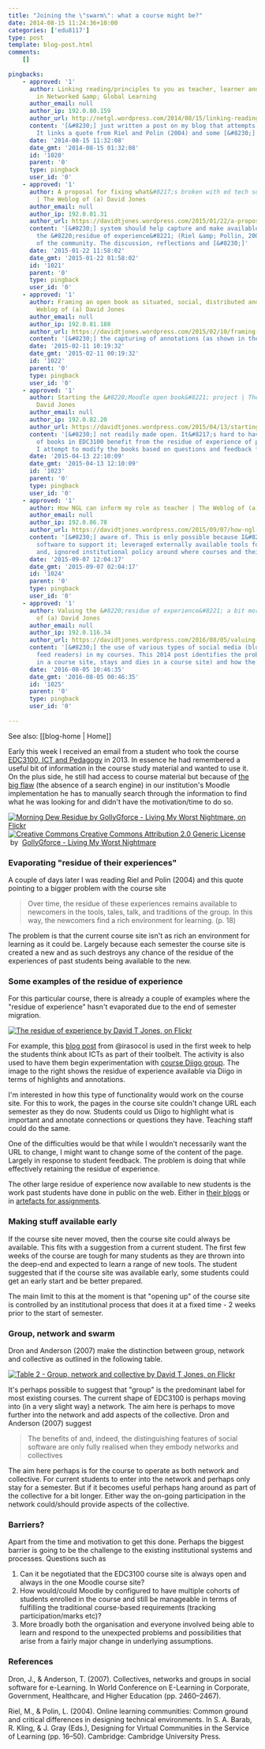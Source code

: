 ```yaml
---
title: "Joining the \"swarm\": what a course might be?"
date: 2014-08-15 11:24:36+10:00
categories: ['edu8117']
type: post
template: blog-post.html
comments:
    []
    
pingbacks:
    - approved: '1'
      author: Linking reading/principles to you as teacher, learner and student | An experiment
        in Networked &amp; Global Learning
      author_email: null
      author_ip: 192.0.80.159
      author_url: http://netgl.wordpress.com/2014/08/15/linking-readingprinciples-to-you-as-teacher-learner-and-student/
      content: '[&#8230;] just written a post on my blog that attempts to illustrate this.
        It links a quote from Riel and Polin (2004) and some [&#8230;]'
      date: '2014-08-15 11:32:08'
      date_gmt: '2014-08-15 01:32:08'
      id: '1020'
      parent: '0'
      type: pingback
      user_id: '0'
    - approved: '1'
      author: A proposal for fixing what&#8217;s broken with ed tech support in some universities
        | The Weblog of (a) David Jones
      author_email: null
      author_ip: 192.0.81.31
      author_url: https://davidtjones.wordpress.com/2015/01/22/a-proposal-for-fixing-whats-broken-with-ed-tech-support-in-some-universities/
      content: '[&#8230;] system should help capture and make available for on-going use
        the &#8220;residue of experience&#8221; (Riel &amp; Pollin, 2004) of other members
        of the community. The discussion, reflections and [&#8230;]'
      date: '2015-01-22 11:58:02'
      date_gmt: '2015-01-22 01:58:02'
      id: '1021'
      parent: '0'
      type: pingback
      user_id: '0'
    - approved: '1'
      author: Framing an open book as situated, social, distributed and protean | The
        Weblog of (a) David Jones
      author_email: null
      author_ip: 192.0.81.188
      author_url: https://davidtjones.wordpress.com/2015/02/10/framing-an-open-book-as-situated-social-distributed-and-protean/
      content: '[&#8230;] the capturing of annotations (as shown in the blog post [&#8230;]'
      date: '2015-02-11 10:19:32'
      date_gmt: '2015-02-11 00:19:32'
      id: '1022'
      parent: '0'
      type: pingback
      user_id: '0'
    - approved: '1'
      author: Starting the &#8220;Moodle open book&#8221; project | The Weblog of (a)
        David Jones
      author_email: null
      author_ip: 192.0.82.20
      author_url: https://davidtjones.wordpress.com/2015/04/13/starting-the-moodle-open-book-project/
      content: '[&#8230;] not readily made open. It&#8217;s hard to have the collection
        of books in EDC3100 benefit from the residue of experience of past students. Currently,
        I attempt to modify the books based on questions and feedback from [&#8230;]'
      date: '2015-04-13 22:10:09'
      date_gmt: '2015-04-13 12:10:09'
      id: '1023'
      parent: '0'
      type: pingback
      user_id: '0'
    - approved: '1'
      author: How NGL can inform my role as teacher | The Weblog of (a) David Jones
      author_email: null
      author_ip: 192.0.86.78
      author_url: https://davidtjones.wordpress.com/2015/09/07/how-ngl-can-inform-my-role-as-teacher/
      content: '[&#8230;] aware of. This is only possible because I&#8217;ve developed
        software to support it; leveraged externally available tools for student learning;
        and, ignored institutional policy around where courses and their content may [&#8230;]'
      date: '2015-09-07 12:04:17'
      date_gmt: '2015-09-07 02:04:17'
      id: '1024'
      parent: '0'
      type: pingback
      user_id: '0'
    - approved: '1'
      author: Valuing the &#8220;residue of experience&#8221; a bit more &#8211; The Weblog
        of (a) David Jones
      author_email: null
      author_ip: 192.0.116.34
      author_url: https://davidtjones.wordpress.com/2016/08/05/valuing-the-residue-of-experience-a-bit-more/
      content: '[&#8230;] the use of various types of social media (blogs, social bookmarking,
        feed readers) in my courses. This 2014 post identifies the problem (what happens
        in a course site, stays and dies in a course site) and how the [&#8230;]'
      date: '2016-08-05 10:46:35'
      date_gmt: '2016-08-05 00:46:35'
      id: '1025'
      parent: '0'
      type: pingback
      user_id: '0'
    
---
```


See also: [[blog-home | Home]]

Early this week I received an email from a student who took the course [EDC3100, ICT and Pedagogy](http://www.usq.edu.au/course/specification/2014/EDC3100-S2-2014-WEB-TWMBA.html) in 2013. In essence he had remembered a useful bit of information in the course study material and wanted to use it. On the plus side, he still had access to course material but because of [the big flaw](/blog2/2013/03/07/the-absence-of-a-search-function-my-current-big-problem-with-a-moodle-installation/) (the absence of a search engine) in our institution's Moodle implementation he has to manually search through the information to find what he was looking for and didn't have the motivation/time to do so.

[![Morning Dew Residue by GollyGforce - Living My Worst Nightmare, on Flickr](images/5696070516_0075767e5d_m.jpg "Morning Dew Residue by GollyGforce - Living My Worst Nightmare, on Flickr")](https://www.flickr.com/photos/see-through-the-eye-of-g/5696070516/)  
[![Creative Commons Creative Commons Attribution 2.0 Generic License](images/80x15.png "Creative Commons Creative Commons Attribution 2.0 Generic License")](http://creativecommons.org/licenses/by/2.0/)   by  [](https://www.flickr.com/people/see-through-the-eye-of-g/)[GollyGforce - Living My Worst Nightmare](https://www.flickr.com/people/see-through-the-eye-of-g/) [](http://www.imagecodr.org/)

### Evaporating "residue of their experiences"

A couple of days later I was reading Riel and Polin (2004) and this quote pointing to a bigger problem with the course site

> Over time, the residue of these experiences remains available to newcomers in the tools, tales, talk, and traditions of the group. In this way, the newcomers find a rich environment for learning. (p. 18)

The problem is that the current course site isn't as rich an environment for learning as it could be. Largely because each semester the course site is created a new and as such destroys any chance of the residue of the experiences of past students being available to the new.

### Some examples of the residue of experience

For this particular course, there is already a couple of examples where the "residue of experience" hasn't evaporated due to the end of semester migration.

[![The residue of experience by David T Jones, on Flickr](images/14921582865_d27f122e60.jpg "The residue of experience by David T Jones, on Flickr")](https://www.flickr.com/photos/david_jones/14921582865/)

For example, this [blog post](http://speedchange.blogspot.com.au/p/blog-page_2046.html) from @irasocol is used in the first week to help the students think about ICTs as part of their toolbelt. The activity is also used to have them begin experimentation with [course Diigo group](https://groups.diigo.com/group/icts-and-pedagogy/). The image to the right shows the residue of experience available via Diigo in terms of highlights and annotations.

I'm interested in how this type of functionality would work on the course site. For this to work, the pages in the course site couldn't change URL each semester as they do now. Students could us Diigo to highlight what is important and annotate connections or questions they have. Teaching staff could do the same.

One of the difficulties would be that while I wouldn't necessarily want the URL to change, I might want to change some of the content of the page. Largely in response to student feedback. The problem is doing that while effectively retaining the residue of experience.

The other large residue of experience now available to new students is the work past students have done in public on the web. Either in [their blogs](https://www.google.com.au/search?q=edc3100+artefact&ie=utf-8&oe=utf-8&aq=t&rls=org.mozilla:en-US:official&client=firefox-a&channel=sb&gfe_rd=cr&ei=C13tU6ieNMPC8gfsqIHQDw#channel=sb&q=edc3100+blog&rls=org.mozilla:en-US:official) or in [artefacts for assignments](https://www.google.com.au/search?q=edc3100+artefact&ie=utf-8&oe=utf-8&aq=t&rls=org.mozilla:en-US:official&client=firefox-a&channel=sb&gfe_rd=cr&ei=C13tU6ieNMPC8gfsqIHQDw).

### Making stuff available early

If the course site never moved, then the course site could always be available. This fits with a suggestion from a current student. The first few weeks of the course are tough for many students as they are thrown into the deep-end and expected to learn a range of new tools. The student suggested that if the course site was available early, some students could get an early start and be better prepared.

The main limit to this at the moment is that "opening up" of the course site is controlled by an institutional process that does it at a fixed time - 2 weeks prior to the start of semester.

### Group, network and swarm

Dron and Anderson (2007) make the distinction between group, network and collective as outlined in the following table.

[![Table 2 - Group, network and collective by David T Jones, on Flickr](images/14921333942_6ca1fd8c97.jpg "Table 2 - Group, network and collective by David T Jones, on Flickr")](https://www.flickr.com/photos/david_jones/14921333942/)

It's perhaps possible to suggest that "group" is the predominant label for most existing courses. The current shape of EDC3100 is perhaps moving into (in a very slight way) a network. The aim here is perhaps to move further into the network and add aspects of the collective. Dron and Anderson (2007) suggest

> The benefits of and, indeed, the distinguishing features of social software are only fully realised when they embody networks and collectives

The aim here perhaps is for the course to operate as both network and collective. For current students to enter into the network and perhaps only stay for a semester. But if it becomes useful perhaps hang around as part of the collective for a bit longer. Either way the on-going participation in the network could/should provide aspects of the collective.

### Barriers?

Apart from the time and motivation to get this done. Perhaps the biggest barrier is going to be the challenge to the existing institutional systems and processes. Questions such as

1. Can it be negotiated that the EDC3100 course site is always open and always in the one Moodle course site?
2. How would/could Moodle by configured to have multiple cohorts of students enrolled in the course and still be manageable in terms of fulfilling the traditional course-based requirements (tracking participation/marks etc)?
3. More broadly both the organisation and everyone involved being able to learn and respond to the unexpected problems and possibilities that arise from a fairly major change in underlying assumptions.

### References

Dron, J., & Anderson, T. (2007). Collectives, networks and groups in social software for e-Learning. In World Conference on E-Learning in Corporate, Government, Healthcare, and Higher Education (pp. 2460–2467).

Riel, M., & Polin, L. (2004). Online learning communities: Common ground and critical differences in designing technical environments. In S. A. Barab, R. Kling, & J. Gray (Eds.), Designing for Virtual Communities in the Service of Learning (pp. 16–50). Cambridge: Cambridge University Press.